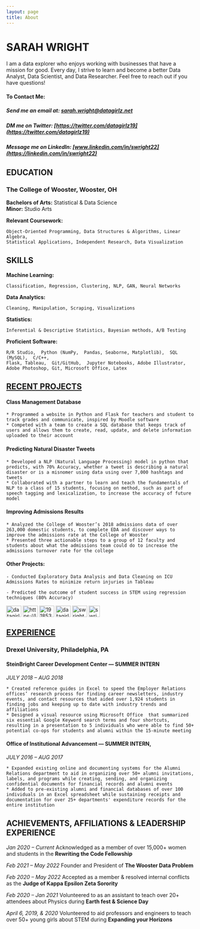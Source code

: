 ```yaml
---
layout: page
title: About
---
```


# SARAH WRIGHT
I am a data explorer who enjoys working with businesses that have a mission for good. Every day, I strive to learn and become a better Data Analyst, Data Scientist, and Data Researcher. Feel free to reach out if you have questions! 

#### To Contact Me:
##### Send me an email at: [sarah.wright@datagirlz.net](sarah.wright@datagirlz.net)
##### DM me on Twitter: [https://twitter.com/datagirlz19](https://twitter.com/datagirlz19)
#####  Message me on LinkedIn: [www.linkedin.com/in/swright22](https://linkedin.com/in/swright22)


## EDUCATION
### The College of Wooster, Wooster, OH                                                                                     
**Bachelors of Arts:** Statistical & Data Science                                                                
**Minor:** Studio Arts

**Relevant Coursework:** 

    Object-Oriented Programming, Data Structures & Algorithms, Linear Algebra, 
    Statistical Applications, Independent Research, Data Visualization

## SKILLS
**Machine Learning:** 

    Classification, Regression, Clustering, NLP, GAN, Neural Networks
    
**Data Analytics:** 

    Cleaning, Manipulation, Scraping, Visualizations
    
**Statistics:** 

    Inferential & Descriptive Statistics, Bayesian methods, A/B Testing
    
**Proficient Software:** 

    R/R Studio,  Python (NumPy,  Pandas, Seaborne, Matplotlib),  SQL (MySQL),  C/C++,  
    Flask, Tableau,  Git/GitHub,  Jupyter Notebooks, Adobe Illustrator, 
    Adobe Photoshop, Git, Microsoft Office, Latex

## [RECENT PROJECTS](datagirlz.net)

#### Class Management Database  
    * Programmed a website in Python and Flask for teachers and student to track grades and communicate, inspired by Moodle software
    * Competed with a team to create a SQL database that keeps track of users and allows them to create, read, update, and delete information uploaded to their account


#### Predicting Natural Disaster Tweets 
    * Developed a NLP (Natural Language Processing) model in python that predicts, with 70% Accuracy, whether a tweet is describing a natural disaster or is a misnomer using data using over 7,000 hashtags and tweets
    * Collaborated with a partner to learn and teach the fundamentals of NLP to a class of 15 students, focusing on method, such as part of speech tagging and lexicalization, to increase the accuracy of future model


#### Improving Admissions Results                                          
    * Analyzed the College of Wooster’s 2018 admissions data of over 263,000 domestic students, to complete EDA and discover ways to improve the admissions rate at the College of Wooster  
    * Presented three actionable steps to a group of 12 faculty and students about what the admissions team could do to increase the admissions turnover rate for the college


#### Other Projects: 

    - Conducted Exploratory Data Analysis and Data Cleaning on ICU Admissions Rates to minimize return injuries in Tableau 
    
    - Predicted the outcome of student success in STEM using regression techniques (80% Accuracy)                


<a href="https://twitter.com/datagirlz19" target="blank"><img align="center" src="https://raw.githubusercontent.com/rahuldkjain/github-profile-readme-generator/master/src/images/icons/Social/twitter.svg" alt="datagirlz19" height="30" width="40" /></a>
<a href="https://linkedin.com/in/swright22" target="blank"><img align="center" src="https://raw.githubusercontent.com/rahuldkjain/github-profile-readme-generator/master/src/images/icons/Social/linked-in-alt.svg" alt="https://linkedin.com/in/swright22" height="30" width="40" /></a>
<a href="https://stackoverflow.com/users/19185336" target="blank"><img align="center" src="https://raw.githubusercontent.com/rahuldkjain/github-profile-readme-generator/master/src/images/icons/Social/stack-overflow.svg" alt="19185336" height="30" width="40" /></a>
<a href="https://kaggle.com/datagirlz19" target="blank"><img align="center" src="https://raw.githubusercontent.com/rahuldkjain/github-profile-readme-generator/master/src/images/icons/Social/kaggle.svg" alt="datagirlz19" height="30" width="40" /></a>
<a href="https://www.hackerrank.com/swright22" target="blank"><img align="center" src="https://raw.githubusercontent.com/rahuldkjain/github-profile-readme-generator/master/src/images/icons/Social/hackerrank.svg" alt="swright22" height="30" width="40" /></a>
<a href="https://public.tableau.com/app/profile/datagirlz19" target="blank"><img align="center" src="https://www.tableau.com/sites/default/files/2022-04/TableauLogo_RGB.png" alt="swright22" height="30" /></a>


## [EXPERIENCE](https://www.linkedin.com/in/swright22)
### Drexel University, Philadelphia, PA

#### SteinBright Career Development Center — SUMMER INTERN                                                        
*JULY 2018 – AUG 2018*

    * Created reference guides in Excel to speed the Employer Relations offices’ research process for finding career newsletters, industry events, and contact resources that aided over 1,924 students in finding jobs and keeping up to date with industry trends and affiliations
    * Designed a visual resource using Microsoft Office  that summarized six essential Google Keyword search terms and four shortcuts, resulting in a presentation to 5 individuals who were able to find 50+ potential co-ops for students and alumni within the 15-minute meeting

#### Office of Institutional Advancement  — SUMMER INTERN,                                                                    
*JULY 2016 – AUG 2017*

    * Expanded existing online and documenting systems for the Alumni Relations department to aid in organizing over 50+ alumni invitations, labels, and programs while creating, sending, and organizing confidential documents for financial records and alumni events
    * Added to pre-existing alumni and financial databases of over 100 individuals in an Excel spreadsheet while sustaining receipts and documentation for over 25+ departments' expenditure records for the entire institution 


## ACHIEVEMENTS, AFFILIATIONS & LEADERSHIP EXPERIENCE 

*Jan 2020 – Current*        Acknowledged as a member of over 15,000+ women and students in the **Rewriting the Code Fellowship**
    
*Feb 2021 – May 2022*       Founder and President of **The Wooster Data Problem**
    
*Feb 2020 – May 2022*       Accepted as a member & resolved internal conflicts as the **Judge of Kappa Epsilon Zeta Sorority**
    
*Feb 2020 – Jan 2021*       Volunteered to as an assistant to teach over 20+ attendees about Physics during **Earth fest & Science Day**
    
*April 6, 2019, & 2020*     Volunteered to aid professors and engineers to teach over 50+ young girls about STEM during **Expanding your Horizons**
